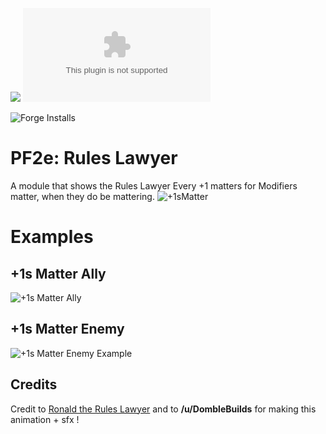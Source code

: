![](https://img.shields.io/badge/Foundry-v11-informational)
![Latest Release Download Count](https://img.shields.io/github/downloads/ChasarooniZ/pf2e-rules-lawyer/latest/module.zip)

<!--- Forge Bazaar Install % Badge -->
<!--- replace <your-module-name> with the `name` in your manifest -->
![Forge Installs](https://img.shields.io/badge/dynamic/json?label=Forge%20Installs&query=package.installs&suffix=%25&url=https%3A%2F%2Fforge-vtt.com%2Fapi%2Fbazaar%2Fpackage%2Fpf2e-rpg-numbers&colorB=4aa94a)


# PF2e: Rules Lawyer
A module that shows the Rules Lawyer Every +1 matters for Modifiers matter, when they do be mattering.
![+1sMatter](https://github.com/ChasarooniZ/Pf2e-Rules-Lawyer/assets/79132112/1063ac43-3668-4079-80d8-c551166ef26e)

# Examples
## +1s Matter Ally
![+1s Matter Ally](https://github.com/ChasarooniZ/Pf2e-Rules-Lawyer/assets/79132112/b447b319-0afe-4a65-82b4-d9447b5b9216)

## +1s Matter Enemy
![+1s Matter Enemy Example](https://github.com/ChasarooniZ/Pf2e-Rules-Lawyer/assets/79132112/d0044a1b-a70f-4a99-9934-b860fc7bdb25)


## Credits
Credit to [Ronald the Rules Lawyer](https://www.youtube.com/@TheRulesLawyerRPG) and to **/u/DombleBuilds** for making this animation + sfx !
